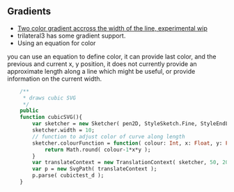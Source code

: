 ## Gradients

- [Two color gradient accross the width of the line, experimental wip](https://github.com/nanjizal/cornerContourWebGLThickGradient)
- trilateral3 has some gradient support.
- Using an equation for color

you can use an equation to define color, it can provide last color, and the previous and current x, y position,
 it does not currently provide an approximate length along a line which might be useful, or provide information on the current width.

```Haxe
    /** 
     * draws cubic SVG
     */
    public
    function cubicSVG(){
        var sketcher = new Sketcher( pen2D, StyleSketch.Fine, StyleEndLine.both );
        sketcher.width = 10;
        // function to adjust color of curve along length
        sketcher.colourFunction = function( colour: Int, x: Float, y: Float, x_: Float, y_: Float ):  Int {
            return Math.round( colour-1*x*y );
        }
        var translateContext = new TranslationContext( sketcher, 50, 200 );
        var p = new SvgPath( translateContext );
        p.parse( cubictest_d );
    }
  ```
